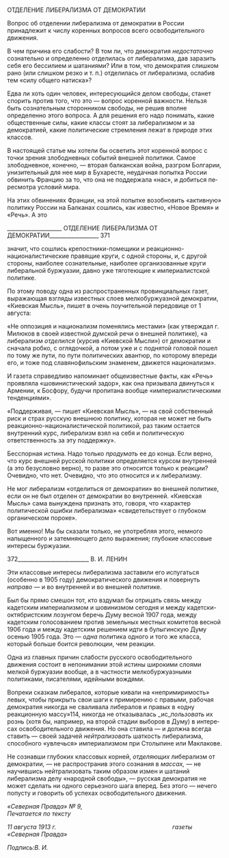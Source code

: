 ОТДЕЛЕНИЕ ЛИБЕРАЛИЗМА ОТ ДЕМОКРАТИИ

Вопрос об отделении либерализма от демократии в России принадлежит к числу ко­ренных вопросов всего освободительного движения.

В чем причина его слабости? В том ли, что демократия _недостаточно_ сознательно и определенно отделилась от либерализма, дав заразить себя его бессилием и шатания­ми? Или в том, что демократия слишком рано (или слишком резко и т. п.) отделилась от либерализма, ослабив тем «силу общего натиска»?

Едва ли хоть один человек, интересующийся делом свободы, станет спорить против того, что это — вопрос коренной важности. Нельзя быть сознательным сторонником свободы, не решив вполне определенно этого вопроса. А для решения его надо пони­мать, какие общественные силы, какие классы стоят за либерализмом и за демократией, какие политические стремления лежат в природе этих классов.

В настоящей статье мы хотели бы осветить этот коренной вопрос с точки зрения злободневных событий внешней политики. Самое злободневное, конечно, — вторая балканская война, разгром Болгарии, унизительный для нее мир в Бухаресте, неудачная попытка России обвинить Францию за то, что она не поддержала «нас», и добиться пе­ресмотра условий мира.

На этих обвинениях Франции, на этой попытке возобновить «активную» политику России на Балканах сошлись, как известно, «Новое Время» и «Речь». А это

  

____________________ ОТДЕЛЕНИЕ ЛИБЕРАЛИЗМА ОТ ДЕМОКРАТИИ__________________ 371

значит, что сошлись крепостники-помещики и реакционно-националистические правя­щие круги, с одной стороны, и, с другой стороны, наиболее сознательные, наиболее ор­ганизованные круги либеральной буржуазии, давно уже тяготеющие к империалист­ской политике.

По этому поводу одна из распространенных провинциальных газет, выражающая взгляды известных слоев мелкобуржуазной демократии, «Киевская Мысль», пишет в очень поучительной передовице от 1 августа:

«Не оппозиция и национализм поменялись местами» (как утверждал г. Милюков в своей известной думской речи о внешней политике), «а либерализм _отделился_ (курсив «Киевской Мысли») от демокра­тии и сначала робко, с оглядочкой, а потом уже и с поднятой головой пошел по тому же пути, по пути политических авантюр, по которому впереди его, и тоже под славянофильским знаменем, движется на­ционализм».

И газета справедливо напоминает общеизвестные факты, как «Речь» проявляла «шо­винистический задор», как она призывала двинуться к Армении, к Босфору, будучи пропитана вообще «империалистическими тенденциями».

«Поддерживая, — пишет «Киевская Мысль», — на свой собственный риск и страх русскую внешнюю политику, которая не может не быть реакционно-националистической политикой, раз таким остается внутренний курс, либерализм взял на себя и политическую ответственность за эту поддержку».

Бесспорная истина. Надо только _продумать_ ее до конца. Если верно, что курс внеш­ней русской политики определяется курсом внутренней (а это безусловно верно), то разве это относится только к реакции? Очевидно, что нет. Очевидно, что это относится и к либерализму.

Не мог либерализм «отделиться от демократии» во внешней политике, если он не был отделен от демократии во внутренней. «Киевская Мысль» сама вынуждена при­знать это, говоря, что «характер политической ошибки либерализма» «свидетельствует о глубоком органическом пороке».

Вот именно! Мы бы сказали только, не употребляя этого, немного напыщенного и затемняющего дело выражения; глубокие классовые интересы буржуазии.

  

372__________________________ В. И. ЛЕНИН

Эти классовые интересы либерализма заставили его испугаться (особенно в 1905 году) демократического движения и повернуть _направо_ — и во внутренней и во внешней по­литике.

Был бы прямо смешон тот, кто вздумал бы отрицать связь между кадетским импе­риализмом и шовинизмом сегодня и между кадетски-октябристским лозунгом беречь Думу весной 1907 года, между кадетским голосованием против земельных местных комитетов весной 1906 года и между кадетским решением идти в булыгинскую Думу осенью 1905 года. Это — _одна_ политика одного и того же класса, который больше бо­ится революции, чем реакции.

Одна из главных причин слабости русского освободительного движения состоит в непонимании этой истины широкими слоями мелкой буржуазии вообще, а в частности мелкобуржуазными политиками, писателями, идейными вождями.

Вопреки сказкам либералов, которые кивали на «непримиримость» левых, чтобы прикрыть свои шаги к примирению с правыми, рабочая демократия никогда не свали­вала либералов и правых в «одну реакционную массу»114, никогда не отказывалась _ис­__пользовать_ их рознь (хотя бы, например, на второй стадии выборов в Думу) в интере­сах освободительного движения. Но она ставила — и должна всегда ставить — своей задачей _нейтрализовать_ шаткость либерализма, способного «увлечься» империализ­мом при Столыпине или Маклакове.

Не сознавши глубоких классовых корней, _отделяющих_ либерализм от демократии, — не распространив этого сознания в _массах,_ — не научившись нейтрализовать таким образом измен и шатаний либерализма делу «народной свободы», — русская демокра­тия не может сделать ни одного серьезного шага вперед. Без этого — нечего попусту и говорить об успехах освободительного движения.

_«Северная Правда» № 9,                                                                   Печатается по тексту_

_11 августа 1913 г.                                                                     газеты «Северная Правда»_

_Подпись:В. И._